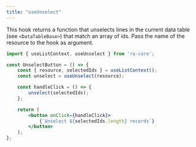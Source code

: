 ```yaml
---
title: "useUnselect"
---
```


This hook returns a function that unselects lines in the current data table (see `<DataTableBase>`) that match an array of ids. Pass the name of the resource to the hook as argument.

```jsx
import { useListContext, useUnselect } from 'ra-core';

const UnselectButton = () => {
    const { resource, selectedIds } = useListContext();
    const unselect = useUnselect(resource);

    const handleClick = () => {
        unselect(selectedIds);
    };

    return (
        <button onClick={handleClick}>
            {`Unselect ${selectedIds.length} records`}
        </button>
    );
};
```

